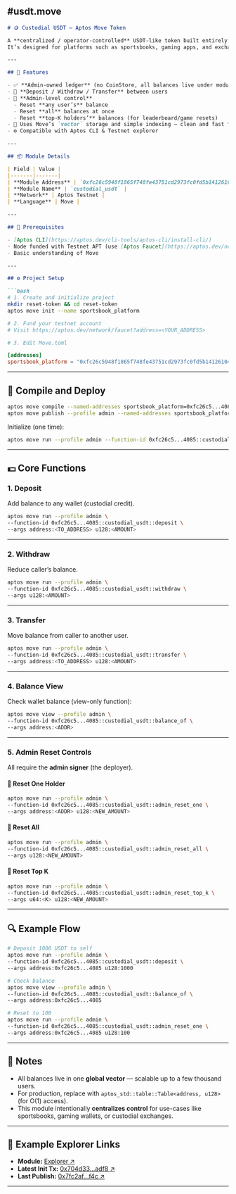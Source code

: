 #usdt.move
---

````markdown
# 🪙 Custodial USDT — Aptos Move Token

A **centralized / operator-controlled** USDT-like token built entirely in **Move** for the **Aptos** blockchain.  
It’s designed for platforms such as sportsbooks, gaming apps, and exchanges that need **instant balance resets**, **manual control**, and **off-chain accounting syncs** — without exposing Mint/Burn logic publicly.

---

## 🚀 Features

- ✅ **Admin-owned ledger** (no CoinStore, all balances live under module storage)
- 🔁 **Deposit / Withdraw / Transfer** between users
- 🔐 **Admin-level control**
  - Reset **any user’s** balance
  - Reset **all** balances at once
  - Reset **top-K holders’** balances (for leaderboard/game resets)
- 🧠 Uses Move’s `vector` storage and simple indexing — clean and fast for prototypes
- ⚙️ Compatible with Aptos CLI & Testnet explorer

---

## 📦 Module Details

| Field | Value |
|-------|-------|
| **Module Address** | `0xfc26c5948f1865f748fe43751cd2973fc0fd5b14126104122ca50483386c4085` |
| **Module Name** | `custodial_usdt` |
| **Network** | Aptos Testnet |
| **Language** | Move |

---

## 🧰 Prerequisites

- [Aptos CLI](https://aptos.dev/cli-tools/aptos-cli/install-cli/)
- Node funded with Testnet APT (use [Aptos Faucet](https://aptos.dev/network/faucet))
- Basic understanding of Move

---

## ⚙️ Project Setup

```bash
# 1. Create and initialize project
mkdir reset-token && cd reset-token
aptos move init --name sportsbook_platform

# 2. Fund your testnet account
# Visit https://aptos.dev/network/faucet?address=<YOUR_ADDRESS>

# 3. Edit Move.toml
````

```toml
[addresses]
sportsbook_platform = "0xfc26c5948f1865f748fe43751cd2973fc0fd5b14126104122ca50483386c4085"
```

---

## 🧩 Compile and Deploy

```bash
aptos move compile --named-addresses sportsbook_platform=0xfc26c5...4085
aptos move publish --profile admin --named-addresses sportsbook_platform=0xfc26c5...4085
```

Initialize (one time):

```bash
aptos move run --profile admin --function-id 0xfc26c5...4085::custodial_usdt::initialize
```

---

## 💵 Core Functions

### 1. Deposit

Add balance to any wallet (custodial credit).

```bash
aptos move run --profile admin \
--function-id 0xfc26c5...4085::custodial_usdt::deposit \
--args address:<TO_ADDRESS> u128:<AMOUNT>
```

---

### 2. Withdraw

Reduce caller’s balance.

```bash
aptos move run --profile admin \
--function-id 0xfc26c5...4085::custodial_usdt::withdraw \
--args u128:<AMOUNT>
```

---

### 3. Transfer

Move balance from caller to another user.

```bash
aptos move run --profile admin \
--function-id 0xfc26c5...4085::custodial_usdt::transfer \
--args address:<TO_ADDRESS> u128:<AMOUNT>
```

---

### 4. Balance View

Check wallet balance (view-only function):

```bash
aptos move view --profile admin \
--function-id 0xfc26c5...4085::custodial_usdt::balance_of \
--args address:<ADDR>
```

---

### 5. Admin Reset Controls

All require the **admin signer** (the deployer).

#### 🔹 Reset One Holder

```bash
aptos move run --profile admin \
--function-id 0xfc26c5...4085::custodial_usdt::admin_reset_one \
--args address:<ADDR> u128:<NEW_AMOUNT>
```

#### 🔹 Reset All

```bash
aptos move run --profile admin \
--function-id 0xfc26c5...4085::custodial_usdt::admin_reset_all \
--args u128:<NEW_AMOUNT>
```

#### 🔹 Reset Top K

```bash
aptos move run --profile admin \
--function-id 0xfc26c5...4085::custodial_usdt::admin_reset_top_k \
--args u64:<K> u128:<NEW_AMOUNT>
```

---

## 🔍 Example Flow

```bash
# Deposit 1000 USDT to self
aptos move run --profile admin \
--function-id 0xfc26c5...4085::custodial_usdt::deposit \
--args address:0xfc26c5...4085 u128:1000

# Check balance
aptos move view --profile admin \
--function-id 0xfc26c5...4085::custodial_usdt::balance_of \
--args address:0xfc26c5...4085

# Reset to 100
aptos move run --profile admin \
--function-id 0xfc26c5...4085::custodial_usdt::admin_reset_one \
--args address:0xfc26c5...4085 u128:100
```

---

## 🧠 Notes

* All balances live in one **global vector** — scalable up to a few thousand users.
* For production, replace with `aptos_std::table::Table<address, u128>` (for O(1) access).
* This module intentionally **centralizes control** for use-cases like sportsbooks, gaming wallets, or custodial exchanges.

---

## 🧾 Example Explorer Links

* **Module:**
  [Explorer ↗](https://explorer.aptoslabs.com/account/0xfc26c5948f1865f748fe43751cd2973fc0fd5b14126104122ca50483386c4085/modules?network=testnet)
* **Latest Init Tx:**
  [0x704d33...adf8 ↗](https://explorer.aptoslabs.com/txn/0x704d332a2739ed6895a4dc41ce516dd68164174b9523574087e50bd66d68adf8?network=testnet)
* **Last Publish:**
  [0x7fc2af...f4c ↗](https://explorer.aptoslabs.com/txn/0x7fc2afbda260119075355416e6fe5ad35ebb8e36bf2438f809979bbc817bcf4c?network=testnet)

---
